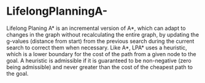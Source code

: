 # LifelongPlanningA-
Lifelong Planing A* is an incremental version of A*, which can adapt to changes in the graph without recalculating the entire graph, by updating the g-values (distance from start) from the previous search during the current search to correct them when necessary. Like A*, LPA* uses a heuristic, which is a lower boundary for the cost of the path from a given node to the goal. A heuristic is admissible if it is guaranteed to be non-negative (zero being admissible) and never greater than the cost of the cheapest path to the goal.
